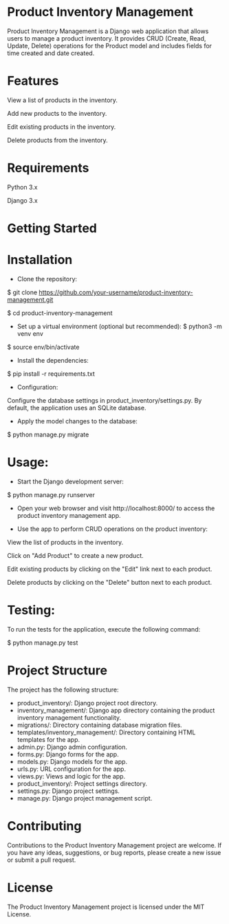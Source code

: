 # Product Inventory Management
Product Inventory Management is a Django web application that allows users to manage a product inventory. It provides CRUD (Create, Read, Update, Delete) operations for the Product model and includes fields for time created and date created.

# Features
View a list of products in the inventory.

Add new products to the inventory.

Edit existing products in the inventory.

Delete products from the inventory.

# Requirements
Python 3.x

Django 3.x

# Getting Started
# Installation
- Clone the repository:

$ git clone https://github.com/your-username/product-inventory-management.git

$ cd product-inventory-management

- Set up a virtual environment (optional but recommended):
$ python3 -m venv env

$ source env/bin/activate

- Install the dependencies:

$ pip install -r requirements.txt

- Configuration:

Configure the database settings in product_inventory/settings.py. By default, the application uses an SQLite database.

- Apply the model changes to the database:

$ python manage.py migrate

# Usage:

- Start the Django development server:

$ python manage.py runserver

- Open your web browser and visit http://localhost:8000/ to access the product inventory management app.

- Use the app to perform CRUD operations on the product inventory:

View the list of products in the inventory.

Click on "Add Product" to create a new product.

Edit existing products by clicking on the "Edit" link next to each product.

Delete products by clicking on the "Delete" button next to each product.

# Testing:

To run the tests for the application, execute the following command:

$ python manage.py test

# Project Structure
The project has the following structure:
- product_inventory/: Django project root directory.
- inventory_management/: Django app directory containing the product inventory management functionality.
- migrations/: Directory containing database migration files.
- templates/inventory_management/: Directory containing HTML templates for the app.
- admin.py: Django admin configuration.
- forms.py: Django forms for the app.
- models.py: Django models for the app.
- urls.py: URL configuration for the app.
- views.py: Views and logic for the app.
- product_inventory/: Project settings directory.
- settings.py: Django project settings.
- manage.py: Django project management script.

# Contributing
Contributions to the Product Inventory Management project are welcome. If you have any ideas, suggestions, or bug reports, please create a new issue or submit a pull request.

# License
The Product Inventory Management project is licensed under the MIT License.
